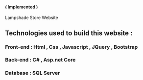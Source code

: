 #### ( Implemented ) 

Lampshade Store Website

## Technologies used to build this website : 

### Front-end : Html , Css , Javascript , JQuery , Bootstrap
### Back-end : C# , Asp.net Core
### Database : SQL Server

